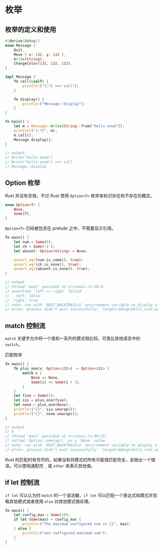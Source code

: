 # 枚举

## 枚举的定义和使用

```rust
#[derive(Debug)]
enum Message {
	Quit,
	Move { x: i32, y: i32 },
	Write(String),
	ChangeColor(i32, i32, i32),
}

impl Message {
	fn call(&self) {
		println!("{:?} ==> call");
	}

	fn display() {
		println!("Message::display");
	}
}

fn main() {
	let m = Message::Write(String::from("hello enum"));
	println!("{:?}", m);
	m.call();
	Message.display();
}

// output:
// Write("hello enum")
// Write("hello enum") ==> call
// Message::display 
```

## Option 枚举

Rust 并没有空值，不过 Rust 使用 `Option<T>` 枚举来标识存在和不存在的概念。

```rust
enum Option<T> {
	None,
	Some(T),
}
```

`Option<T>` 已经被包含在 prelude 之中，不需要显示引用。

```rust
fn main() {
    let num = Some(5);
    let ch = Some('e');
    let absent: Option<String> = None;

    assert_eq!(num.is_some(), true);
    assert_eq!(ch.is_none(), true);
    assert_eq!(absent.is_none(), true);
}

// output
// thread 'main' panicked at src\main.rs:28:5:
// assertion `left == right` failed
//   left: false
//  right: true
// note: run with `RUST_BACKTRACE=1` environment variable to display a backtrace
// error: process didn't exit successfully: `target\debug\hello_rust.exe` (exit code: 101)
```

## match 控制流

`match` 关键字允许将一个值和一系列的模式相比较，可类比其他语言中的 `switch`。

匹配枚举

```rust
fn main() {
    fn plus_one(x: Option<i32>) -> Option<i32> {
        match x {
            None => None,
            Some(i) => Some(i + 1),
        }
    }
    let five = Some(5);
    let six = plus_one(five);
    let none = plus_one(None);
    println!("{}", six.unwrap());
    println!("{}", none.unwrap());
}

// output
// 6
// thread 'main' panicked at src\main.rs:44:25:
// called `Option::unwrap()` on a `None` value
// note: run with `RUST_BACKTRACE=1` environment variable to display a backtrace
// error: process didn't exit successfully: `target\debug\hello_rust.exe` (exit code: 101)
```

Rust 的匹配时有穷尽的，如果没有将模式的所有可能值匹配完全，会抛出一个错误。可以使用通配符 `_` 或 `other` 来表示其他值。

## if let 控制流

`if let` 可以认为时 `match` 的一个语法糖，`if let` 可以匹配一个表达式和模式并忽略其他模式或者使用 `else` 对其他模式做处理。

```rust
fn main() {
	let config_max = Some(10);
	if let Some(max) = config_max {
		println!("The maximum configured num is {}", max);
	} else {
		println!("not configured maximum num");
	}
}
```
